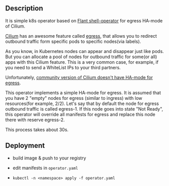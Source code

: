 ## Description

It is simple k8s operator based on [Flant shell-operator](https://github.com/flant/shell-operator) for egress HA-mode of Cilium.

[Cilium](https://cilium.io/) has an awesome feature called [egress](https://docs.cilium.io/en/stable/network/egress-gateway/), that allows you to redirect outbound traffic form specific pods to specific nodes(via labels). 

As you know, in Kubernetes nodes can appear and disappear just like pods. But you can allocate a pool of nodes for outbound traffic for some(or all) apps with this Cilium feature. This is a very common case, for example, if you need to send a WhiteList IPs to your third partners. 

Unfortunately, [community version of Cilium doesn't have HA-mode for egress](https://github.com/cilium/cilium/issues/18230).

This operator implements a simple HA-mode for egress. It is assumed that you have 2 "empty" nodes for egress (similar to ingress) with low resources(for example, 2/2). Let's say that by default the node for egress outbound traffic is called egress-1. If this node goes into state "Not Ready", this operator will override all manifests for egress and replace this node there with reserve egress-2. 

This process takes about 30s.

## Deployment

- build image & push to your registry

- edit manifests in `operator.yaml`

- `kubectl -n <namespace> apply -f operator.yaml`

  
